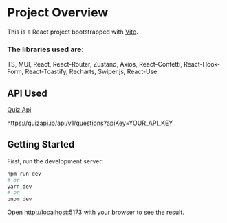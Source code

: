 # Project Overview

This is a React project bootstrapped with [Vite](https://vitejs.dev/).

### The libraries used are: 

TS, MUI, React, React-Router, Zustand, Axios, React-Confetti, React-Hook-Form, React-Toastify, Recharts, Swiper.js, React-Use.


## API Used

[Quiz Api](https://quizapi.io/)

https://quizapi.io/api/v1/questions?apiKey=YOUR_API_KEY


## Getting Started

First, run the development server:

```bash
npm run dev
# or
yarn dev
# or
pnpm dev
```

Open [http://localhost:5173](http://localhost:5173) with your browser to see the result.
